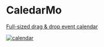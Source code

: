 # CaledarMo
[Full-sized drag &amp; drop event calendar](https://samuelbetio-caledarmo.getbadges.io/activity)

[![calendar](https://img.shields.io/badge/GetBadges-1%20player-2ECC71.svg)](https://samuelbetio-caledarmo.getbadges.io/?ref=shield-player)

